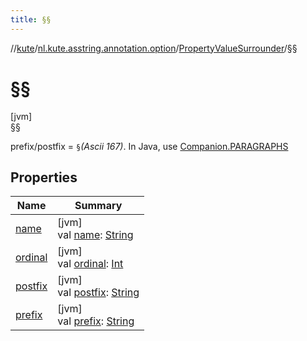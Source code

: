 ```yaml
---
title: §§
---
```

//[kute](../../../../index.html)/[nl.kute.asstring.annotation.option](../../index.html)/[PropertyValueSurrounder](../index.html)/[§§](index.html)



# §§



[jvm]\
[§§](index.html)



prefix/postfix = `§`*(Ascii 167)*. In Java, use [Companion.PARAGRAPHS](../-companion/-p-a-r-a-g-r-a-p-h-s.html)



## Properties


| Name | Summary |
|---|---|
| [name](../../../nl.kute.hashing/-digest-method/-m-d5/index.html#-372974862%2FProperties%2F863300109) | [jvm]<br>val [name](../../../nl.kute.hashing/-digest-method/-m-d5/index.html#-372974862%2FProperties%2F863300109): [String](https://kotlinlang.org/api/latest/jvm/stdlib/kotlin/-string/index.html) |
| [ordinal](../../../nl.kute.hashing/-digest-method/-m-d5/index.html#-739389684%2FProperties%2F863300109) | [jvm]<br>val [ordinal](../../../nl.kute.hashing/-digest-method/-m-d5/index.html#-739389684%2FProperties%2F863300109): [Int](https://kotlinlang.org/api/latest/jvm/stdlib/kotlin/-int/index.html) |
| [postfix](../postfix.html) | [jvm]<br>val [postfix](../postfix.html): [String](https://kotlinlang.org/api/latest/jvm/stdlib/kotlin/-string/index.html) |
| [prefix](../prefix.html) | [jvm]<br>val [prefix](../prefix.html): [String](https://kotlinlang.org/api/latest/jvm/stdlib/kotlin/-string/index.html) |


